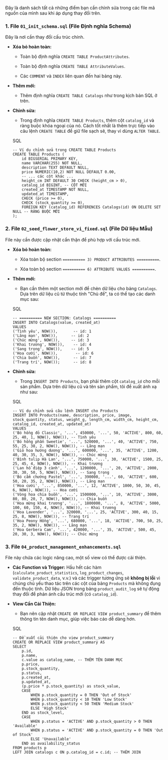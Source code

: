Đây là danh sách tất cả những điểm bạn cần chỉnh sửa trong các file mã nguồn của mình sau khi áp dụng thay đổi trên.

### 1. File `01_init_schema.sql` (File Định nghĩa Schema)

Đây là nơi cần thay đổi cấu trúc chính.

- **Xóa bỏ hoàn toàn:**
    
    - Toàn bộ định nghĩa `CREATE TABLE ProductAttributes`.
        
    - Toàn bộ định nghĩa `CREATE TABLE AttributeValues`.
        
    - Các `COMMENT` và `INDEX` liên quan đến hai bảng này.
        
- **Thêm mới:**
    
    - Thêm định nghĩa `CREATE TABLE Catalogs` như trong kịch bản SQL ở trên.
        
- **Chỉnh sửa:**
    
    - Trong định nghĩa `CREATE TABLE Products`, thêm cột `catalog_id` và ràng buộc khóa ngoại của nó. Cách tốt nhất là thêm trực tiếp vào câu lệnh `CREATE TABLE` để giữ file sạch sẽ, thay vì dùng `ALTER TABLE`.
        
    
    SQL
    
    ```
    -- Ví dụ chỉnh sửa trong CREATE TABLE Products
    CREATE TABLE Products (
        id BIGSERIAL PRIMARY KEY,
        name VARCHAR(255) NOT NULL,
        description TEXT DEFAULT NULL,
        price NUMERIC(10,2) NOT NULL DEFAULT 0.00,
        -- ... các cột khác ...
        height_cm INT DEFAULT 30 CHECK (height_cm > 0),
        catalog_id BIGINT, -- CỘT MỚI
        created_at TIMESTAMP NOT NULL,
        updated_at TIMESTAMP,
        CHECK (price >= 0),
        CHECK (stock_quantity >= 0),
        FOREIGN KEY (catalog_id) REFERENCES Catalogs(id) ON DELETE SET NULL -- RÀNG BUỘC MỚI
    );
    ```
    
### 2. File `02_seed_flower_store_vi_fixed.sql` (File Dữ liệu Mẫu)

File này cần được cập nhật cẩn thận để phù hợp với cấu trúc mới.

- **Xóa bỏ hoàn toàn:**
    
    - Xóa toàn bộ section `========== 3) PRODUCT ATTRIBUTES ==========`.
        
    - Xóa toàn bộ section `========== 6) ATTRIBUTE VALUES ==========`.
        
- **Thêm mới:**
    
    - Bạn cần thêm một section mới để chèn dữ liệu cho bảng `Catalogs`. Dựa trên dữ liệu cũ từ thuộc tính "Chủ đề", ta có thể tạo các danh mục sau:
        
    
    SQL
    
    ```
    -- ========== NEW SECTION: Catalogs ==========
    INSERT INTO Catalogs(value, created_at)
    VALUES
    ('Tình yêu', NOW()),       -- id: 1
    ('Lãng mạn', NOW()),      -- id: 2
    ('Chúc mừng', NOW()),     -- id: 3
    ('Khai trương', NOW()),    -- id: 4
    ('Sang trọng', NOW()),    -- id: 5
    ('Hoa cưới', NOW()),        -- id: 6
    ('Chia buồn', NOW()),      -- id: 7
    ('Trang trí', NOW());      -- id: 8
    ```
    
- **Chỉnh sửa:**
    
    - Trong `INSERT INTO Products`, bạn phải thêm cột `catalog_id` cho mỗi sản phẩm. Dựa trên dữ liệu cũ và tên sản phẩm, tôi đề xuất ánh xạ như sau:
        
    
    SQL
    
    ```
    -- Ví dụ chỉnh sửa câu lệnh INSERT cho Products
    INSERT INTO Products(name, description, price, image, stock_quantity, status, weight_g, length_cm, width_cm, height_cm, catalog_id, created_at, updated_at)
    VALUES
    ('Bó hồng đỏ Classic', '...', 450000, '...', 50, 'ACTIVE', 800, 60, 25, 40, 1, NOW(), NOW()), -- Tình yêu
    ('Bó hồng phấn Sweetie', '...', 520000, '...', 40, 'ACTIVE', 750, 55, 25, 38, 2, NOW(), NOW()), -- Lãng mạn
    ('Giỏ hoa hướng dương', '...', 600000, '...', 35, 'ACTIVE', 1200, 40, 30, 35, 3, NOW(), NOW()), -- Chúc mừng
    ('Bình tulip Hà Lan', '...', 750000, '...', 30, 'ACTIVE', 1500, 25, 25, 45, 4, NOW(), NOW()), -- Khai trương
    ('Lan hồ điệp 3 cành', '...', 1200000, '...', 20, 'ACTIVE', 2000, 30, 30, 50, 5, NOW(), NOW()), -- Sang trọng
    ('Bó cẩm chướng Pastel', '...', 390000, '...', 60, 'ACTIVE', 600, 50, 20, 35, 2, NOW(), NOW()), -- Lãng mạn
    ('Hoa cưới', '...', 850000, '...', 12, 'ACTIVE', 1000, 50, 30, 45, 6, NOW(), NOW()), -- Hoa cưới
    ('Vòng hoa chia buồn', '...', 1500000, '...', 10, 'ACTIVE', 3000, 80, 80, 20, 7, NOW(), NOW()), -- Chia buồn
    ('Hoa mừng khai trương', '...', 1800000, '...', 8, 'ACTIVE', 5000, 100, 60, 150, 4, NOW(), NOW()), -- Khai trương
    ('Hoa Lavender', '...', 320000, '...', 25, 'ACTIVE', 300, 40, 15, 25, 8, NOW(), NOW()), -- Trang trí
    ('Hoa Peony Hồng', '...', 680000, '...', 18, 'ACTIVE', 700, 50, 25, 35, 2, NOW(), NOW()), -- Lãng mạn
    ('Hoa Gerbera Cam', '...', 420000, '...', 35, 'ACTIVE', 500, 45, 20, 30, 3, NOW(), NOW()); -- Chúc mừng
    ```


### 3. File `04_product_management_enhancements.sql`

File này chứa các logic nâng cao, một số view có thể được cải thiện.

- **Các Function và Trigger:** Hầu hết các hàm (`calculate_product_statistics`, `log_product_changes`, `validate_product_data`, v.v.) và các trigger tương ứng sẽ **không bị lỗi** vì chúng chủ yếu thao tác trên các cột của bảng `Products` mà không đụng đến thuộc tính. Dữ liệu JSON trong bảng `product_audit_log` sẽ tự động thay đổi để phản ánh cấu trúc mới (có `catalog_id`).
    
- **View Cần Cải Thiện:**
    
    - Bạn nên cập nhật `CREATE OR REPLACE VIEW product_summary` để thêm thông tin tên danh mục, giúp việc báo cáo dễ dàng hơn.
        
    
    SQL
    
    ```
    -- Đề xuất cải thiện cho view product_summary
    CREATE OR REPLACE VIEW product_summary AS
    SELECT
        p.id,
        p.name,
        c.value as catalog_name, -- THÊM TÊN DANH MỤC
        p.price,
        p.stock_quantity,
        p.status,
        p.created_at,
        p.updated_at,
        (p.price * p.stock_quantity) as stock_value,
        CASE
            WHEN p.stock_quantity = 0 THEN 'Out of Stock'
            WHEN p.stock_quantity < 10 THEN 'Low Stock'
            WHEN p.stock_quantity < 50 THEN 'Medium Stock'
            ELSE 'High Stock'
        END as stock_level,
        CASE
            WHEN p.status = 'ACTIVE' AND p.stock_quantity > 0 THEN 'Available'
            WHEN p.status = 'ACTIVE' AND p.stock_quantity = 0 THEN 'Out of Stock'
            ELSE 'Unavailable'
        END as availability_status
    FROM products p
    LEFT JOIN catalogs c ON p.catalog_id = c.id; -- THÊM JOIN
    ```